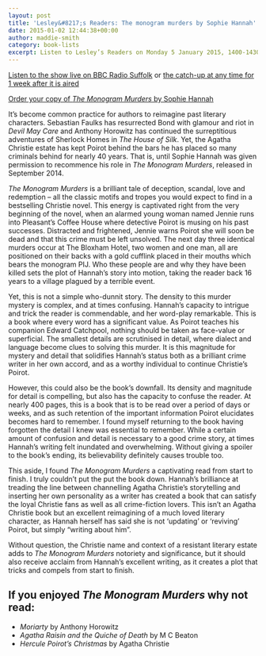 ```yaml
---
layout: post
title: 'Lesley&#8217;s Readers: The monogram murders by Sophie Hannah'
date: 2015-01-02 12:44:38+00:00
author: maddie-smith
category: book-lists
excerpt: Listen to Lesley’s Readers on Monday 5 January 2015, 1400-1430 on BBC Radio Suffolk. We will be discussing <cite>The Monogram Murders</cite> by Sophie Hannah.
---
```

<div class="panel">
  <p>
    <a title="Suffolk Radio player" href="http://www.bbc.co.uk/iplayer/console/bbc_radio_suffolk">Listen to the show live on BBC Radio Suffolk</a> or <a title="Suffolk Radio" href="http://www.bbc.co.uk/programmes/p001d7vf">the catch-up at any time for 1 week after it is aired</a>
  </p>

  <p>
    <a href="http://suffolk.spydus.co.uk/cgi-bin/spydus.exe/ENQ/OPAC/BIBENQ/2722485?QRY=CTIBIB%3C%20IRN(44257125)&QRYTEXT=The%20monogram%20murders%20%3A%20the%20new%20Hercule%20Poirot%20mystery">Order your copy of <cite>The Monogram Murders</cite> by Sophie Hannah</a>
  </p>
</div>

It’s become common practice for authors to reimagine past literary characters. Sebastian Faulks has resurrected Bond with glamour and riot in <cite>Devil May Care</cite> and Anthony Horowitz has continued the surreptitious adventures of Sherlock Homes in <cite>The House of Silk</cite>. Yet, the Agatha Christie estate has kept Poirot behind the bars he has placed so many criminals behind for nearly 40 years. That is, until Sophie Hannah was given permission to recommence his role in <cite>The Monogram Murders</cite>, released in September 2014.

<cite>The Monogram Murders</cite> is a brilliant tale of deception, scandal, love and redemption – all the classic motifs and tropes you would expect to find in a bestselling Christie novel. This energy is captivated right from the very beginning of the novel, when an alarmed young woman named Jennie runs into Pleasant’s Coffee House where detective Poirot is musing on his past successes. Distracted and frightened, Jennie warns Poirot she will soon be dead and that this crime must be left unsolved. The next day three identical murders occur at The Bloxham Hotel, two women and one man, all are positioned on their backs with a gold cufflink placed in their mouths which bears the monogram PIJ. Who these people are and why they have been killed sets the plot of Hannah’s story into motion, taking the reader back 16 years to a village plagued by a terrible event.

Yet, this is not a simple who-dunnit story. The density to this murder mystery is complex, and at times confusing. Hannah’s capacity to intrigue and trick the reader is commendable, and her word-play remarkable. This is a book where every word has a significant value. As Poirot teaches his companion Edward Catchpool, nothing should be taken as face-value or superficial. The smallest details are scrutinised in detail, where dialect and language become clues to solving this murder. It is this magnitude for mystery and detail that solidifies Hannah’s status both as a brilliant crime writer in her own accord, and as a worthy individual to continue Christie’s Poirot.

However, this could also be the book’s downfall. Its density and magnitude for detail is compelling, but also has the capacity to confuse the reader. At nearly 400 pages, this is a book that is to be read over a period of days or weeks, and as such retention of the important information Poirot elucidates becomes hard to remember. I found myself returning to the book having forgotten the detail I knew was essential to remember. While a certain amount of confusion and detail is necessary to a good crime story, at times Hannah’s writing felt inundated and overwhelming. Without giving a spoiler to the book’s ending, its believability definitely causes trouble too.

This aside, I found <cite>The Monogram Murders</cite> a captivating read from start to finish. I truly couldn’t put the put the book down. Hannah’s brilliance at treading the line between channelling Agatha Christie’s storytelling and inserting her own personality as a writer has created a book that can satisfy the loyal Christie fans as well as all crime-fiction lovers. This isn’t an Agatha Christie book but an excellent reimagining of a much loved literary character, as Hannah herself has said she is not ‘updating’ or ‘reviving’ Poirot, but simply “writing about him”.

Without question, the Christie name and context of a resistant literary estate adds to <cite>The Monogram Murders</cite> notoriety and significance, but it should also receive acclaim from Hannah’s excellent writing, as it creates a plot that tricks and compels from start to finish.

## If you enjoyed <cite>The Monogram Murders</cite> why not read:

  * <cite>Moriarty</cite> by Anthony Horowitz
  * <cite>Agatha Raisin and the Quiche of Death</cite> by M C Beaton
  * <cite>Hercule Poirot’s Christmas</cite> by Agatha Christie
